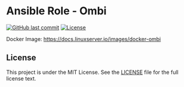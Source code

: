# Ansible Role - Ombi

[![GitHub last commit](https://img.shields.io/github/last-commit/ursinn/ansible-role-ombi?logo=github&style=for-the-badge)](https://github.com/ursinn/ansible-role-ombi/commits)
[![License](https://img.shields.io/github/license/ursinn/ansible-role-ombi?style=for-the-badge)](https://github.com/ursinn/ansible-role-ombi/blob/main/LICENSE)

Docker Image: https://docs.linuxserver.io/images/docker-ombi

## License

This project is under the MIT License. See the [LICENSE](https://github.com/ursinn/ansible-role-ombi/blob/main/LICENSE) file for the full license text.
